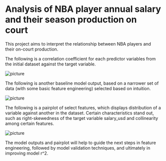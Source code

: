 # Analysis of NBA player annual salary and their season production on court

This project aims to interpret the relationship between NBA players and their on-court production. 

The following is a correlation coefficient for each predictor variables from the initial dataset against the target variable. 

![picture](https://raw.githubusercontent.com/nkim500/Metis_Projects/main/02_Linear_Regression/support/Baseline%20r.png)

The following is another baseline model output, based on a narrower set of data (with some basic feature engineering) selected based on intuition. 

![picture](https://github.com/nkim500/Metis_Projects/blob/main/02_Linear_Regression/support/Baseline%20r%20for%20smaller%20df.png?raw=true)

The following is a pairplot of select features, which displays distribution of a variable against another in the dataset. Certain characteristics stand out, such as right-skewedness of the target variable salary_usd and collinearity among certain features. 

![picture](https://github.com/nkim500/Metis_Projects/blob/main/02_Linear_Regression/support/pairplot.png?raw=true)

The model outputs and pairplot will help to guide the next steps in feature engineering, followed by model validation techniques, and ultimately in improving model r^2.
